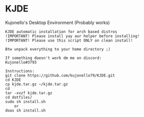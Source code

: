 # KJDE
Kujonello's Desktop Environment (Probably works)

	KJDE automatic installation for arch based distros
	!IMPORTANT! Please install yay aur helper before installing!
	!IMPORTANT! Please use this script ONLY on clean install!

	Btw unpack everything to your home directory ;)

	If something doesn't work dm me on discord:
	Kujonello#3793

	Instructions:
	git clone https://github.com/kujonello79/KJDE.git
	cd KJDE
	cp kjde.tar.gz ~/kjde.tar.gz
	cd
	tar -xvzf kjde.tar.gz
	cd dotfiles/
	sudo sh install.sh
		or
	doas sh install.sh
